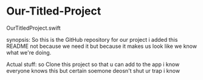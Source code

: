# Our-Titled-Project
OurTitledProject.swift

synopsis:
So this is the GitHub repository for our project i added this README not because we need it but because it makes us look like we know what we're doing.

Actual stuff:
so Clone this project so that u can add to the app i know everyone knows this but certain soemone deosn't
shut ur trap i know
